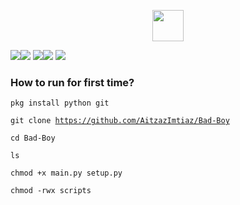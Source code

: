 <p align="center"><img src="https://img.shields.io/badge/Bad%20-Boy-blue?style=for-the-badge&logo=appveyor" height="50"></p>
<p><img src="https://img.shields.io/github/issues/AitzazImtiaz/Bad-Boy?style=social&logo=appveyor"><img src="https://img.shields.io/github/forks/AitzazImtiaz/Bad-Boy?style=social&logo=appveyor"> <img src="https://img.shields.io/github/stars/AitzazImtiaz/Bad-Boy?style=social&logo=appveyor"><img src="https://img.shields.io/github/license/AitzazImtiaz/Bad-Boy?style=social&logo=appveyor"> <img src="https://img.shields.io/twitter/url?url=https%3A%2F%2Fgithub.com%2FAitzazImtiaz%2FBad-Boy">
<h3>How to run for first time?</h3>

<code>pkg install python git</code>

<code>git clone https://github.com/AitzazImtiaz/Bad-Boy</code>

<code>cd Bad-Boy</code>

<code>ls</code>

<code>chmod +x main.py setup.py</code>

<code>chmod -rwx scripts</code>

